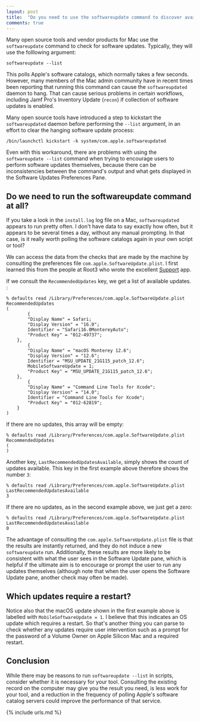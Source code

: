 ```yaml
---
layout: post
title:  "Do you need to use the softwareupdate command to discover available updates?"
comments: true
---
```


Many open source tools and vendor products for Mac use the `softwareupdate` command to check for software updates. Typically, they will use the folllowing argument:

    softwareupdate --list

This polls Apple's software catalogs, which normally takes a few seconds. However, many members of the Mac admin community have in recent times been reporting that running this command can cause the `softwareupdated` daemon to hang. That can cause serious problems in certain workflows, including Jamf Pro's Inventory Update (`recon`) if collection of software updates is enabled.

Many open source tools have introduced a step to kickstart the `softwareupdated` daemon before performing the `--list` argument, in an effort to clear the hanging software update process:

    /bin/launchctl kickstart -k system/com.apple.softwareupdated

Even with this workaround, there are problems with using the `softwareupdate --list` command when trying to encourage users to perform software updates themselves, because there can be inconsistencies between the command's output and what gets displayed in the Software Updates Preferences Pane.

## Do we need to run the softwareupdate command at all?

If you take a look in the `install.log` log file on a Mac, `softwareupdated` appears to run pretty often. I don't have data to say exactly how often, but it appears to be several times a day, without any manual prompting. In that case, is it really worth polling the software catalogs again in your own script or tool?

We can access the data from the checks that are made by the machine by consulting the preferences file `com.apple.SoftwareUpdate.plist`. I first learned this from the people at Root3 who wrote the excellent [Support][1] app.

If we consult the `RecommendedUpdates` key, we get a list of available updates. :

    % defaults read /Library/Preferences/com.apple.SoftwareUpdate.plist RecommendedUpdates
    (
            {
            "Display Name" = Safari;
            "Display Version" = "16.0";
            Identifier = "Safari16.0MontereyAuto";
            "Product Key" = "012-49737";
        },
            {
            "Display Name" = "macOS Monterey 12.6";
            "Display Version" = "12.6";
            Identifier = "MSU_UPDATE_21G115_patch_12.6";
            MobileSoftwareUpdate = 1;
            "Product Key" = "MSU_UPDATE_21G115_patch_12.6";
        },
            {
            "Display Name" = "Command Line Tools for Xcode";
            "Display Version" = "14.0";
            Identifier = "Command Line Tools for Xcode";
            "Product Key" = "012-62819";
        }
    )

If there are no updates, this array will be empty:

    % defaults read /Library/Preferences/com.apple.SoftwareUpdate.plist RecommendedUpdates
    (
    )

Another key, `LastRecommendedUpdatesAvailable`, simply shows the count of updates available. This key in the first example above therefore shows the number `3`:

    % defaults read /Library/Preferences/com.apple.SoftwareUpdate.plist LastRecommendedUpdatesAvailable
    3

If there are no updates, as in the second example above, we just get a zero:

    % defaults read /Library/Preferences/com.apple.SoftwareUpdate.plist LastRecommendedUpdatesAvailable
    0

The advantage of consulting the `com.apple.SoftwareUpdate.plist` file is that the results are instantly returned, and they do not induce a new `softwareupdate` run. Additionally, these results are more likely to be consistent with what the user sees in the Software Update pane, which is helpful if the ultimate aim is to encourage or prompt the user to run any updates themselves (although note that when the user opens the Software Update pane, another check may often be made).

## Which updates require a restart?

Notice also that the macOS update shown in the first example above is labelled with `MobileSoftwareUpdate = 1`. I believe that this indicates an OS update which requires a restart. So that's another thing you can parse to check whether any updates require user intervention such as a prompt for the password of a Volume Owner on Apple Silicon Mac and a required restart.

## Conclusion

While there may be reasons to run `softwareupdate --list` in scripts, consider whether it is necessary for your tool. Consulting the existing record on the computer may give you the result you need, is less work for your tool, and a reduction in the frequency of polling Apple's software catalog servers could improve the performance of that service.


[1]: https://github.com/root3nl/supportapp

{% include urls.md %}

